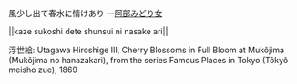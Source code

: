 風少し出て春水に情けあり
—[阿部みどり女](https://ja.wikipedia.org/wiki/阿部みどり女)

||kaze sukoshi dete shunsui ni nasake ari||

浮世絵: Utagawa Hiroshige III, Cherry Blossoms in Full Bloom at Mukôjima (Mukôjima no hanazakari), from the series Famous Places in Tokyo (Tôkyô meisho zue), 1869